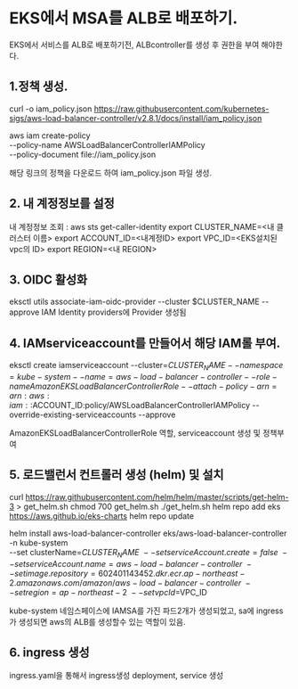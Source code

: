 # EKS에서 MSA를 ALB로 배포하기.

EKS에서 서비스를 ALB로 배포하기전, ALBcontroller를 생성 후 권한을 부여 해야한다.

## 1.정책 생성.

curl -o iam_policy.json https://raw.githubusercontent.com/kubernetes-sigs/aws-load-balancer-controller/v2.8.1/docs/install/iam_policy.json

aws iam create-policy \
 --policy-name AWSLoadBalancerControllerIAMPolicy \
 --policy-document file://iam_policy.json

해당 링크의 정책을 다운로드 하여 iam_policy.json 파일 생성.

## 2. 내 계정정보를 설정

내 계정정보 조회 : aws sts get-caller-identity
export CLUSTER_NAME=<내 클러스터 이름>
export ACCOUNT_ID=<내계정ID>
export VPC_ID=<EKS설치된 vpc의 ID>
export REGION=<내 REGION>

## 3. OIDC 활성화

eksctl utils associate-iam-oidc-provider --cluster $CLUSTER_NAME --approve
IAM Identity providers에 Provider 생성됨

## 4. IAMserviceaccount를 만들어서 해당 IAM롤 부여.

eksctl create iamserviceaccount --cluster=$CLUSTER_NAME   --namespace=kube-system   --name=aws-load-balancer-controller   --role-name AmazonEKSLoadBalancerControllerRole   --attach-policy-arn=arn:aws:iam::$ACCOUNT_ID:policy/AWSLoadBalancerControllerIAMPolicy --override-existing-serviceaccounts --approve

AmazonEKSLoadBalancerControllerRole 역할, serviceaccount 생성 및 정책부여

## 5. 로드밸런서 컨트롤러 생성 (helm) 및 설치

curl https://raw.githubusercontent.com/helm/helm/master/scripts/get-helm-3 > get_helm.sh
chmod 700 get_helm.sh
./get_helm.sh
helm repo add eks https://aws.github.io/eks-charts
helm repo update

helm install aws-load-balancer-controller eks/aws-load-balancer-controller \
 -n kube-system \
 --set clusterName=$CLUSTER_NAME \
	--set serviceAccount.create=false \
	--set serviceAccount.name=aws-load-balancer-controller \
	--set image.repository=602401143452.dkr.ecr.ap-northeast-2.amazonaws.com/amazon/aws-load-balancer-controller \
	--set region=ap-northeast-2 \
	--set vpcId=$VPC_ID

kube-system 네임스페이스에 IAMSA를 가진 파드2개가 생성되었고, sa에 ingress가 생성되면 aws의 ALB를 생성할수 있는 역할이 있음.

## 6. ingress 생성

ingress.yaml을 통해서 ingress생성
deployment, service 생성
